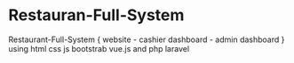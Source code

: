 # Restauran-Full-System
Restaurant-Full-System { website - cashier dashboard - admin dashboard } using html css js bootstrab vue.js and php laravel
